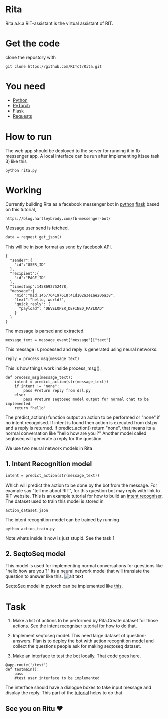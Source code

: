 # Rita
Rita a.k.a RIT-assistant is the virtual assistant of RIT.

# Get the code
clone the repostory with
```
git clone https://github.com/RITct/Rita.git
```

# You need 
* [Python](https://www.google.co.in/url?sa=t&rct=j&q=&esrc=s&source=web&cd=1&ved=0ahUKEwiI8POYnZjVAhVDW5QKHfTCC0cQFgghMAA&url=https%3A%2F%2Fwww.python.org%2F&usg=AFQjCNHtL9dpRTydwE89-fkyoeBWw_Ih6g)
* [PyTorch](https://www.google.co.in/url?sa=t&rct=j&q=&esrc=s&source=web&cd=1&cad=rja&uact=8&ved=0ahUKEwjR0dTMnJjVAhUBLZQKHTv2DRkQFgglMAA&url=http%3A%2F%2Fpytorch.org%2F&usg=AFQjCNEXSfCCJoYl_S4Utq27TyMxwyWZsg)
* [Flask](https://www.google.co.in/url?sa=t&rct=j&q=&esrc=s&source=web&cd=1&cad=rja&uact=8&ved=0ahUKEwiR-qGLnZjVAhWMQpQKHTAvCR4QFgglMAA&url=http%3A%2F%2Fflask.pocoo.org%2F&usg=AFQjCNHCF6gYMbnkUKtJl-u3lzTeLt-61A)
* [Requests](http://docs.python-requests.org/en/master/)
# How to run
The web app should be deployed to the server for running it in fb messenger app.
A local interface can be run after implementing it(see task 3) like this
```
python rita.py
```
# Working
Currently building Rita as a facebook messenger bot in [python](www.python.org) [flask](flask.pocoo.org) based on this tutorial,
```
https://blog.hartleybrody.com/fb-messenger-bot/
```
Message user send is fetched.
```
data = request.get_json()
```
This will be in json format as send by [facebook API](https://developers.facebook.com/docs/messenger-platform/webhook-reference/message).
```
{
  "sender":{
    "id":"USER_ID"
  },
  "recipient":{
    "id":"PAGE_ID"
  },
  "timestamp":1458692752478,
  "message":{
    "mid":"mid.1457764197618:41d102a3e1ae206a38",
    "text":"hello, world!",
    "quick_reply": {
      "payload": "DEVELOPER_DEFINED_PAYLOAD"
    }
  }
}    
```
The message is parsed and extracted.
```
message_text = message_event["message"]["text"]
```
This message is processed and reply is generated using neural networks.
```
reply = process_msg(message_text)
```
This is how things work inside process_msg(),
```
def process_msg(message_text):
    intent = predict_action(str(message_text))
    if intent != "none":
        pass #return reply from dsl.py
    else:
        pass #return seqtoseq model output for normal chat to be implemented
    return "hello"
```
The predict_action() function output an action to be performed or "none" if no intent recognised. If intent is found then action is executed from dsl.py and a reply is returned. If predict_action() return "none", that means its a normal conversation like 
"hello how are you ?"
Another model called seqtoseq will generate a reply for the question. 

We use two neural network models in Rita
## 1. Intent Recognition model
```
intent = predict_action(str(message_text))
```
Which will predict the action to be done by the bot from the message.
For example say "tell me about RIT", for this question bot may reply with link to RIT website.
This is an example tutorial for how to build an [intent recogniser](https://github.com/GopikrishnanSasikumar/Text_Classifier-pytorch).
The dataset used to train this model is stored in
```
action_dataset.json
```
The intent recognition model can be trained by running
```
python action_train.py
```
Note:whats inside it now is just stupid. See the task 1    
## 2. SeqtoSeq model
This model is used for implementing normal conversations for questions like 
"hello how are you ?"
Its a neural network model that will translate the question to answer like this.
![alt text](https://camo.githubusercontent.com/242210d7d0151cae91107ee63bff364a860db5dd/687474703a2f2f6936342e74696e797069632e636f6d2f333031333674652e706e67)

SeqtoSeq model in pytorch can be implemented like [this](http://pytorch.org/tutorials/intermediate/seq2seq_translation_tutorial.html#sphx-glr-intermediate-seq2seq-translation-tutorial-py).
# Task
1. Make a list of actions to be performed by Rita.Create dataset for those actions. See the [intent recogniser](https://github.com/GopikrishnanSasikumar/Text_Classifier-pytorch) tutorial for how to do that.

2. Implement seqtoseq model. This need large dataset of question-answers. Plan is to deploy the bot with action recognition model and collect the questions people ask for making seqtoseq dataset.      
   
3. Make an interface to test the bot locally. That code goes here.
```
@app.route('/test')
def testmain():
    pass
    #test user interface to be implemented
```
The interface should have a dialogue boxes to take input message and display the reply.
This part of the [tutorial](https://blog.miguelgrinberg.com/post/the-flask-mega-tutorial-part-ii-templates) helps to do that.


## See you on Ritu :heart:
